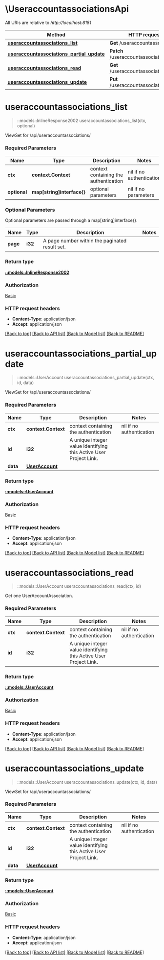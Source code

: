 # \UseraccountassociationsApi

All URIs are relative to *http://localhost:8181*

Method | HTTP request | Description
------------- | ------------- | -------------
[**useraccountassociations_list**](UseraccountassociationsApi.md#useraccountassociations_list) | **Get** /useraccountassociations/ | 
[**useraccountassociations_partial_update**](UseraccountassociationsApi.md#useraccountassociations_partial_update) | **Patch** /useraccountassociations/{id}/ | 
[**useraccountassociations_read**](UseraccountassociationsApi.md#useraccountassociations_read) | **Get** /useraccountassociations/{id}/ | 
[**useraccountassociations_update**](UseraccountassociationsApi.md#useraccountassociations_update) | **Put** /useraccountassociations/{id}/ | 


# **useraccountassociations_list**
> ::models::InlineResponse2002 useraccountassociations_list(ctx, optional)


ViewSet for /api/useraccountassociations/

### Required Parameters

Name | Type | Description  | Notes
------------- | ------------- | ------------- | -------------
 **ctx** | **context.Context** | context containing the authentication | nil if no authentication
 **optional** | **map[string]interface{}** | optional parameters | nil if no parameters

### Optional Parameters
Optional parameters are passed through a map[string]interface{}.

Name | Type | Description  | Notes
------------- | ------------- | ------------- | -------------
 **page** | **i32**| A page number within the paginated result set. | 

### Return type

[**::models::InlineResponse2002**](inline_response_200_2.md)

### Authorization

[Basic](../README.md#Basic)

### HTTP request headers

 - **Content-Type**: application/json
 - **Accept**: application/json

[[Back to top]](#) [[Back to API list]](../README.md#documentation-for-api-endpoints) [[Back to Model list]](../README.md#documentation-for-models) [[Back to README]](../README.md)

# **useraccountassociations_partial_update**
> ::models::UserAccount useraccountassociations_partial_update(ctx, id, data)


ViewSet for /api/useraccountassociations/

### Required Parameters

Name | Type | Description  | Notes
------------- | ------------- | ------------- | -------------
 **ctx** | **context.Context** | context containing the authentication | nil if no authentication
  **id** | **i32**| A unique integer value identifying this Active User Project Link. | 
  **data** | [**UserAccount**](UserAccount.md)|  | 

### Return type

[**::models::UserAccount**](UserAccount.md)

### Authorization

[Basic](../README.md#Basic)

### HTTP request headers

 - **Content-Type**: application/json
 - **Accept**: application/json

[[Back to top]](#) [[Back to API list]](../README.md#documentation-for-api-endpoints) [[Back to Model list]](../README.md#documentation-for-models) [[Back to README]](../README.md)

# **useraccountassociations_read**
> ::models::UserAccount useraccountassociations_read(ctx, id)


Get one UserAccountAssociation.

### Required Parameters

Name | Type | Description  | Notes
------------- | ------------- | ------------- | -------------
 **ctx** | **context.Context** | context containing the authentication | nil if no authentication
  **id** | **i32**| A unique integer value identifying this Active User Project Link. | 

### Return type

[**::models::UserAccount**](UserAccount.md)

### Authorization

[Basic](../README.md#Basic)

### HTTP request headers

 - **Content-Type**: application/json
 - **Accept**: application/json

[[Back to top]](#) [[Back to API list]](../README.md#documentation-for-api-endpoints) [[Back to Model list]](../README.md#documentation-for-models) [[Back to README]](../README.md)

# **useraccountassociations_update**
> ::models::UserAccount useraccountassociations_update(ctx, id, data)


ViewSet for /api/useraccountassociations/

### Required Parameters

Name | Type | Description  | Notes
------------- | ------------- | ------------- | -------------
 **ctx** | **context.Context** | context containing the authentication | nil if no authentication
  **id** | **i32**| A unique integer value identifying this Active User Project Link. | 
  **data** | [**UserAccount**](UserAccount.md)|  | 

### Return type

[**::models::UserAccount**](UserAccount.md)

### Authorization

[Basic](../README.md#Basic)

### HTTP request headers

 - **Content-Type**: application/json
 - **Accept**: application/json

[[Back to top]](#) [[Back to API list]](../README.md#documentation-for-api-endpoints) [[Back to Model list]](../README.md#documentation-for-models) [[Back to README]](../README.md)

